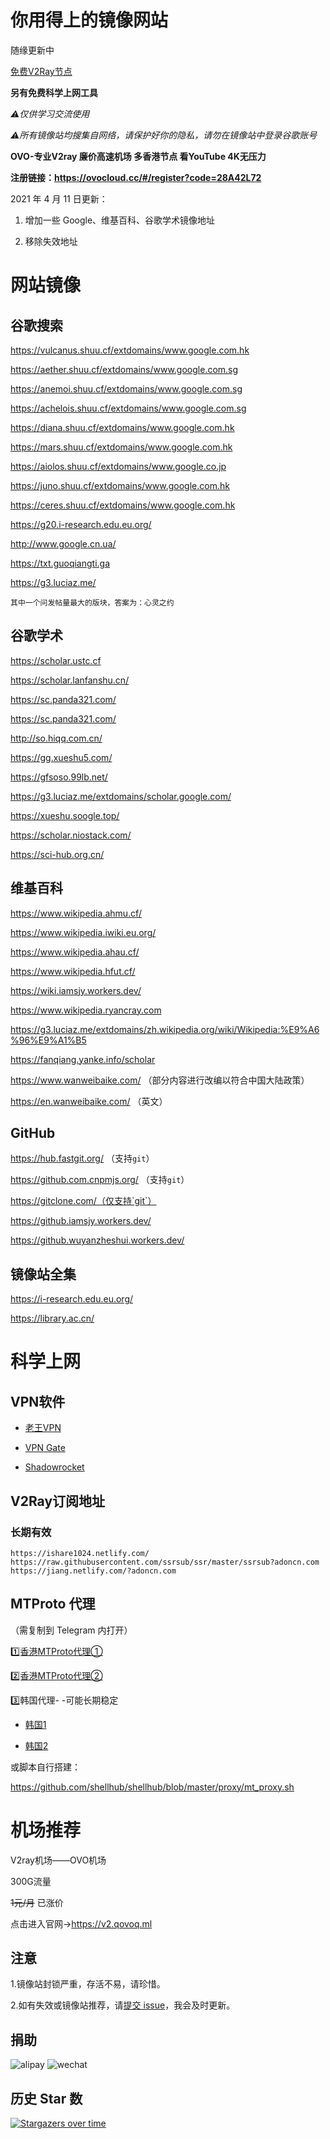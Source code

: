 # 你用得上的镜像网站
随缘更新中

[免费V2Ray节点](#v2ray订阅地址)

**另有免费科学上网工具**

*⚠️仅供学习交流使用*

*⚠所有镜像站均搜集自网络，请保护好你的隐私，请勿在镜像站中登录谷歌账号*

**OVO-专业V2ray 廉价高速机场 多香港节点 看YouTube 4K无压力**

**注册链接：https://ovocloud.cc/#/register?code=28A42L72**

2021 年 4 月 11 日更新：

1. 增加一些 Google、维基百科、谷歌学术镜像地址 

2. 移除失效地址

# 网站镜像

## 谷歌搜索

https://vulcanus.shuu.cf/extdomains/www.google.com.hk

https://aether.shuu.cf/extdomains/www.google.com.sg

https://anemoi.shuu.cf/extdomains/www.google.com.sg

https://achelois.shuu.cf/extdomains/www.google.com.sg

https://diana.shuu.cf/extdomains/www.google.com.hk

https://mars.shuu.cf/extdomains/www.google.com.hk

https://aiolos.shuu.cf/extdomains/www.google.co.jp

https://juno.shuu.cf/extdomains/www.google.com.hk

https://ceres.shuu.cf/extdomains/www.google.com.hk

https://g20.i-research.edu.eu.org/

http://www.google.cn.ua/

https://txt.guoqiangti.ga

https://g3.luciaz.me/

```````````````````````````````````````````````````
其中一个问发帖量最大的版块，答案为：心灵之约
````````````````````````````````````````````````````

## 谷歌学术

https://scholar.ustc.cf

https://scholar.lanfanshu.cn/

https://sc.panda321.com/

https://sc.panda321.com/

http://so.hiqq.com.cn/

https://gg.xueshu5.com/

https://gfsoso.99lb.net/

https://g3.luciaz.me/extdomains/scholar.google.com/

https://xueshu.soogle.top/

https://scholar.niostack.com/

https://sci-hub.org.cn/

## 维基百科

https://www.wikipedia.ahmu.cf/

https://www.wikipedia.iwiki.eu.org/

https://www.wikipedia.ahau.cf/

https://www.wikipedia.hfut.cf/

https://wiki.iamsjy.workers.dev/

https://www.wikipedia.ryancray.com

https://g3.luciaz.me/extdomains/zh.wikipedia.org/wiki/Wikipedia:%E9%A6%96%E9%A1%B5

https://fanqiang.yanke.info/scholar

https://www.wanweibaike.com/ （部分内容进行改编以符合中国大陆政策）

https://en.wanweibaike.com/ （英文）

## GitHub

https://hub.fastgit.org/ （支持`git`）

https://github.com.cnpmjs.org/ （支持`git`）

https://gitclone.com/（仅支持`git`）

https://github.iamsjy.workers.dev/

https://github.wuyanzheshui.workers.dev/



## 镜像站全集

https://i-research.edu.eu.org/

https://library.ac.cn/ 

# 科学上网

## VPN软件

- [老王VPN](http://jcijeytbdks.club:5050/WangVPN_55.apk)

- [VPN Gate](https://lanzous.com/ic88zmf)

- [Shadowrocket](https://iamsjy.lanzous.com/iaa2vdg)

## V2Ray订阅地址

### 长期有效
```
https://ishare1024.netlify.com/
https://raw.githubusercontent.com/ssrsub/ssr/master/ssrsub?adoncn.com
https://jiang.netlify.com/?adoncn.com
```

## MTProto 代理
（需复制到 Telegram 内打开）

[1️⃣香港MTProto代理①](https://t.me/proxy?server=76.223.80.186&port=8443&secret=ee6632a7e80aa35a6ba5358de5562398507777772e62696e672e636f6d)

[2️⃣香港MTProto代理②](https://t.me/proxy?server=13.248.199.150&port=8443&secret=ee6632a7e80aa35a6ba5358de5562398507777772e62696e672e636f6d)

3️⃣韩国代理- -可能长期稳定

- [韩国1](https://t.me/proxy?server=agahk.v2raynb.xyz&port=1009&secret=7safY2ZpDA9b4nlEyhVkEG1henVyZS5taWNyb3NvZnQuY29t)

- [韩国2](https://t.me/proxy?server=152.67.198.134&port=443&secret=7safY2ZpDA9b4nlEyhVkEG1henVyZS5taWNyb3NvZnQuY29t)

或脚本自行搭建：

https://github.com/shellhub/shellhub/blob/master/proxy/mt_proxy.sh

# 机场推荐

V2ray机场——OVO机场

300G流量

~~1元/月~~ 已涨价

点击进入官网→https://v2.qovoq.ml


## 注意

1.镜像站封锁严重，存活不易，请珍惜。

2.如有失效或镜像站推荐，请[提交 issue][1]，我会及时更新。

## 捐助
![alipay][2]
![wechat][3]

## 历史 Star 数
[![Stargazers over time](https://starchart.cc/hmsjy2017/Google-Mirrors.svg)](https://starchart.cc/hmsjy2017/Google-Mirrors)



  [1]: https://github.com/hmsjy2017/Google-Mirrors/issues/new
  [2]: https://cdn.jsdelivr.net/gh/hmsjy2017/Google-Mirrors@master/alipay_185x288.jpg
  [3]: https://cdn.jsdelivr.net/gh/hmsjy2017/Google-Mirrors@master/wechat_210x288.png
